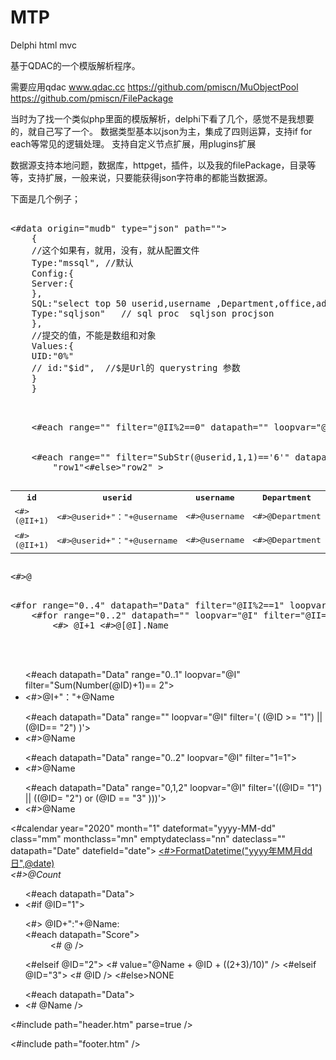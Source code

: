 # MTP
Delphi html mvc

基于QDAC的一个模版解析程序。

需要应用qdac www.qdac.cc 
https://github.com/pmiscn/MuObjectPool
https://github.com/pmiscn/FilePackage



当时为了找一个类似php里面的模版解析，delphi下看了几个，感觉不是我想要的，就自己写了一个。
数据类型基本以json为主，集成了四则运算，支持if for each等常见的逻辑处理。
支持自定义节点扩展，用plugins扩展

数据源支持本地问题，数据库，httpget，插件，以及我的filePackage，目录等等，支持扩展，一般来说，只要能获得json字符串的都能当数据源。


下面是几个例子；
 
<pre>

<#data origin="mudb" type="json" path="">
    {
    //这个如果有，就用，没有，就从配置文件
    Type:"mssql", //默认
    Config:{
    Server:{
    },
    SQL:"select top 50 userid,username ,Department,office,addtime from [dbo].[T_Users] where userid like :UID for json auto",
    Type:"sqljson"   // sql proc  sqljson procjson
    },
    //提交的值，不能是数组和对象
    Values:{
    UID:"0%"
    // id:"$id",  //$是Url的 querystring 参数
    }
    }
</#data>
</pre>
<pre>
<table>
    <tr><th>id</th><th>userid</th><th>username</th><th>Department</th><th>office</th><th>addtime</th></tr>
    <#each range="" filter="@II%2==0" datapath="" loopvar="@II">
        <tr class="<#if @II%2==0>row1</#if><#else>row2</#else>">
        <td><#>(@II+1)</#></td>
        <td><#>@userid+"："+@username</#></td>
        <td><#>@username</#></td>
        <td><#>@Department</#></td>
        <td><#>@office</#></td>
        <td><#>FormatDatetime("yyyy年MM月dd日",@addtime)</#></td>
        </tr>
    </#each>

    <#each range="" filter="SubStr(@userid,1,1)=='6'" datapath="" loopvar="@II">
        <tr class=<#if @II%2==0>"row1"</#if><#else>"row2"</#else> >
        <td><#>(@II+1)</#></td>
        <td><#>@userid+"："+@username</#></td>
        <td><#>@username</#></td>
        <td><#>@Department</#></td>
        <td><#>@office</#></td>
        <td><#>FormatDatetime("yyyy年MM月dd日",@addtime)</#></td>
        </tr>
    </#each>
</table>
<#>@</#>

</pre>
<pre>
<#for range="0..4" datapath="Data" filter="@II%2==1" loopvar="@II">
    <#for range="0..2" datapath="" loopvar="@I" filter="@II==@I">
        <#> @I+1 </#><#>@[@I].Name</#>
    </#for>
</#for>
 </pre>
<ul><#each datapath="Data" range="0..1" loopvar="@I" filter="Sum(Number(@ID)+1)== 2"><li><#>@I+"："+@Name</#></li></#each></ul>
<ul><#each datapath="Data" range="" loopvar="@I" filter='( (@ID >= "1") || (@ID== "2") )'><li><#>@Name</#></li></#each></ul>
<ul><#each datapath="Data" range="0..2" loopvar="@I" filter="1=1"><li><#>@Name</#></li></#each></ul>
<ul><#each datapath="Data" range="0,1,2" loopvar="@I" filter='((@ID= "1") || ((@ID= "2") or (@ID == "3" )))'><li><#>@Name</#></li></#each></ul>
<#calendar year="2020" month="1" dateformat="yyyy-MM-dd" class="mm" monthclass="mn" emptydateclass="nn" dateclass="" datapath="Date" datefield="date">
    <a href="/<#>@date</#>/" title="<#>@date</#>"><#>FormatDatetime("yyyy年MM月dd日",@date)</#></a><br /><em><#>@Count</#></em>
</#calendar>

<div>
    <ul>
        <#each datapath="Data">
            <li>
                <#if @ID="1">
                    <dl>
                        <dt><#> @ID+":"+@Name</#>:</dt>
                        <#each datapath="Score">
                            <dd><# @ /></dd>
                        </#each>
                    </dl>
                </#if>
                <#elseif @ID="2">
                    <# value="@Name + @ID + ((2+3)/10)" />
                </#elseif>
                <#elseif @ID="3">
                    <# @ID />
                </#elseif>
                <#else>NONE</#else>
            </li>
        </#each>
    </ul>
    <ul><#each datapath="Data"><li><# @Name /></li> </#each></ul>
</div> 

<#include path="header.htm" parse=true />
<div class="bd">
</div>
<#include path="footer.htm" />

